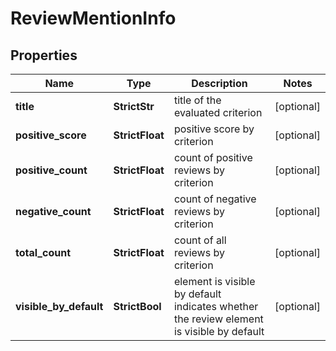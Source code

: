 # ReviewMentionInfo


## Properties

| Name | Type | Description | Notes |
|------------ | ------------- | ------------- | -------------|
**title** | **StrictStr** | title of the evaluated criterion |[optional]|
**positive_score** | **StrictFloat** | positive score by criterion |[optional]|
**positive_count** | **StrictFloat** | count of positive reviews by criterion |[optional]|
**negative_count** | **StrictFloat** | count of negative reviews by criterion |[optional]|
**total_count** | **StrictFloat** | count of all reviews by criterion |[optional]|
**visible_by_default** | **StrictBool** | element is visible by default<br>indicates whether the review element is visible by default |[optional]|